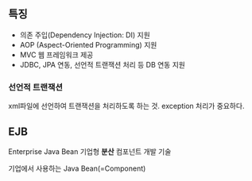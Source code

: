 ## 특징
* 의존 주입(Dependency Injection: DI) 지원
* AOP (Aspect-Oriented Programming) 지원
* MVC 웹 프레임워크 제공
* JDBC, JPA 연동, 선언적 트랜잭션 처리 등 DB 연동 지원

### 선언적 트랜잭션
xml파일에 선언하여 트랜잭션을 처리하도록 하는 것.
exception 처리가 중요하다.

## EJB
Enterprise Java Bean
기업형 **분산** 컴포넌트 개발 기술

기업에서 사용하는 Java Bean(=Component)
<!--stackedit_data:
eyJoaXN0b3J5IjpbMjAyMDU1Njk2NV19
-->